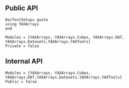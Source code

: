 ## Public API
```@meta
DocTestSetup= quote
using YAXArrays
end
```

```@autodocs
Modules = [YAXArrays, YAXArrays.Cubes, YAXArrays.DAT, YAXArrays.Datasets,YAXArrays.YAXTools]
Private = false
```

## Internal API
```@autodocs
Modules = [YAXArrays, YAXArrays.Cubes, YAXArrays.DAT,YAXArrays.Datasets,YAXArrays.YAXTools]
Public = false
```
